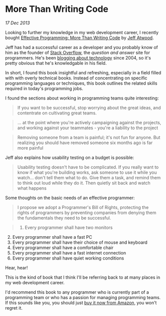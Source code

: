 # More Than Writing Code
_17 Dec 2013_

Looking to further my knowledge in my web development career, I recently bought [Effective Programming: More Than Writing Code](http://www.amazon.com/Effective-Programming-More-Than-Writing-ebook/dp/B008HUMTO0) by [Jeff Atwood](https://twitter.com/codinghorror).

Jeff has had a successful career as a developer and you probably know of him as the founder of [Stack Overflow](http://stackoverflow.com/), the *question and answer* site for programmers. He's been [blogging about technology](http://www.codinghorror.com/blog/) since 2004, so it's pretty obvious that he's knowledgable in his field.

In short, I found this book insightful and refreshing, especially in a field filled with with overly technical books. Instead of concentrating on specific programming languages or techniques, this book outlines the related skills required in today's programming jobs.

I found the sections about working in programming teams quite interesting:

> If you want to be successful, stop worrying about the great ideas, and contentrate on cultivating great teams.

> ... at the point where you're actively campaigning against the projects, and working against your teammates - you're a liability to the project

> Removing someone from a team is painful; it's not fun for anyone. But realizing you should have removed someone six months ago is far more painful

Jeff also explains how usability testing on a budget is possible:

> Usability testing doesn't have to be complicated. If you really want to know if what you're building works, ask someone to use it while you watch... don't tell them what to do. Give them a task, and remind them to think out loud while they do it. Then quietly sit back and watch what happens

Some thoughts on the basic needs of an effective programmer:

> I propose we adopt a Programmer's Bill of Rights, protecting the rights of programmers by preventing companies from denying them the fundamentals they need to be successful.

> 1. Every programmer shall have two monitors
2. Every programmer shall have a fast PC
3. Every programmer shall have their choice of mouse and keyboard
4. Every programmer shall have a comfortable chair
5. Every programmer shall have a fast internet connection
6. Every programmer shall have quiet working conditions

Hear, hear!

This is the kind of book that I think I'll be referring back to at many places in my web development career.

I'd recommend this book to any programmer who is currently part of a programming team or who has a passion for managing programming teams. If this sounds like you, you should just [buy it now from Amazon](http://www.amazon.com/Effective-Programming-More-Than-Writing-ebook/dp/B008HUMTO0), you won't regret it.